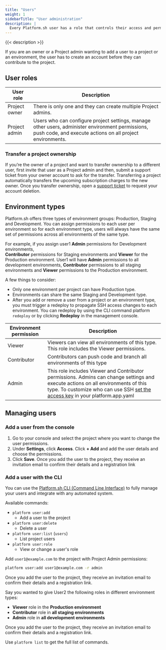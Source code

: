 ```yaml
---
title: "Users"
weight: 1
sidebarTitle: "User administration"
description: |
  Every Platform.sh user has a role that controls their access and permission levels.
---
```


{{< description >}}

If you are an owner or a Project admin wanting to add a user to a project or an environment, the user has to create an account before they can contribute to the project.

## User roles

| User role    | Description |
| ------------ |-------------|
|Project owner| There is only one and they can create multiple Project admins.  |
|Project admin | Users who can configure project settings, manage other users,  administer environment permissions, push code, and execute actions on all project environments.|

### Transfer a project ownership

If you’re the owner of a project and want to transfer ownership to a different user, first invite that user as a Project admin and then, submit a support ticket from your owner account to ask for the transfer. Transferring a project automatically transfers the upcoming subscription charges to the new owner. Once you transfer ownership, open a [support ticket](/development/troubleshoot.html) to request your account deletion.                                                                                                      

## Environment types

Platform.sh offers three types of environment groups: Production, Staging and
Development. You can assign permissions to each user per environment so for each environment type, users will always have the same set of permissions across all environments of the same type.

For example, if you assign user1 **Admin** permissions for Development environments,  
**Contributor** permissions for Staging environments and **Viewer** for the Production environment. User1 will have **Admin** permissions to all development environments, **Contributor** permissions to all staging environments and **Viewer** permissions to the Production environment.

A few things to consider:

* Only one environment per project can have Production type.
* Environments can share the same Staging and Development type.
* After you add or remove a user from a project or an environment type, you must trigger a redeploy to propagate SSH access changes to each environment. You can redeploy by using the CLI command platform `redeploy` or by clicking **Redeploy** in the management console.


| Environment permission   | Description |
|------------------------- |-------------|
|Viewer                    | Viewers can view all environments of this type. This role includes the Viewer permissions.|
|Contributor               | Contributors can push code and branch all environments of this type
|Admin                     | This role includes Viewer and Contributor permissions. Admins can change settings and execute actions on all environments of this type. To customize who can use SSH [set the access key](/configuration/app/access.html) in your platform.app.yaml|

## Managing users

### Add a user from the console

1. Go to your console and select the project where you want to change the user permissions.
2. Under **Settings**, click **Access**.
Click **+ Add** and add the user details and choose the permissions.
4. Click **Save**.
Once you add the user to the project, they receive an invitation email to confirm their details and a registration link

### Add a user with the CLI

You can use the [Platform.sh CLI (Command Line Interface)](/development/cli/_index.md) to fully manage your users and integrate with any automated system.

Available commands:

* `platform user:add`
  * Add a user to the project
* `platform user:delete`
  * Delete a user
* `platform user:list` (`users`)
  * List project users
* `platform user:role`
  * View or change a user's role

 Add `user1@example.com` to the project with Project Admin permissions:

```bash
platform user:add user1@example.com -r admin
```
Once you add the user to the project, they receive an invitation email to confirm their details and a registration link.

Say you wanted to give User2 the following roles in different environment types:

-  **Viewer** role in the **Production environment**
-  **Contributor** role in **all staging environments**
-  **Admin** role in **all development environments**

Once you add the user to the project, they receive an invitation email to confirm their details and a registration link.

Use `platform list` to get the full list of commands.
